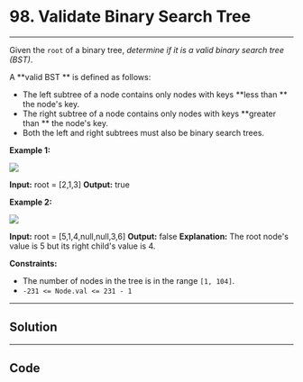 # 98. Validate Binary Search Tree

---

Given the `root` of a binary tree, _determine if it is a valid binary search tree (BST)_.

A **valid BST ** is defined as follows:

  * The left subtree of a node contains only nodes with keys **less than ** the node's key.
  * The right subtree of a node contains only nodes with keys **greater than ** the node's key.
  * Both the left and right subtrees must also be binary search trees.



 

**Example 1:**

![](https://assets.leetcode.com/uploads/2020/12/01/tree1.jpg)


**Input:** root = [2,1,3]
**Output:** true


**Example 2:**

![](https://assets.leetcode.com/uploads/2020/12/01/tree2.jpg)


**Input:** root = [5,1,4,null,null,3,6]
**Output:** false
**Explanation:** The root node's value is 5 but its right child's value is 4.


 

**Constraints:**

  * The number of nodes in the tree is in the range `[1, 104]`.
  * `-231 <= Node.val <= 231 - 1`

---

## Solution



---

## Code
```python


```